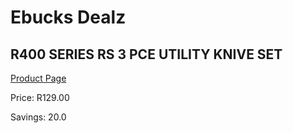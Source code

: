
# Ebucks Dealz
## R400 SERIES RS 3 PCE UTILITY KNIVE SET
[Product Page](https://www.ebucks.com/web/shop/productSelected.do?prodId=1155330735&catId=714962196)

Price: R129.00

Savings: 20.0


	
